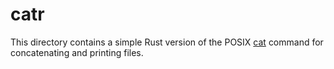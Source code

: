 # catr

This directory contains a simple Rust version of the POSIX [cat](https://pubs.opengroup.org/onlinepubs/9699919799/utilities/cat.html) command for concatenating and printing files.
